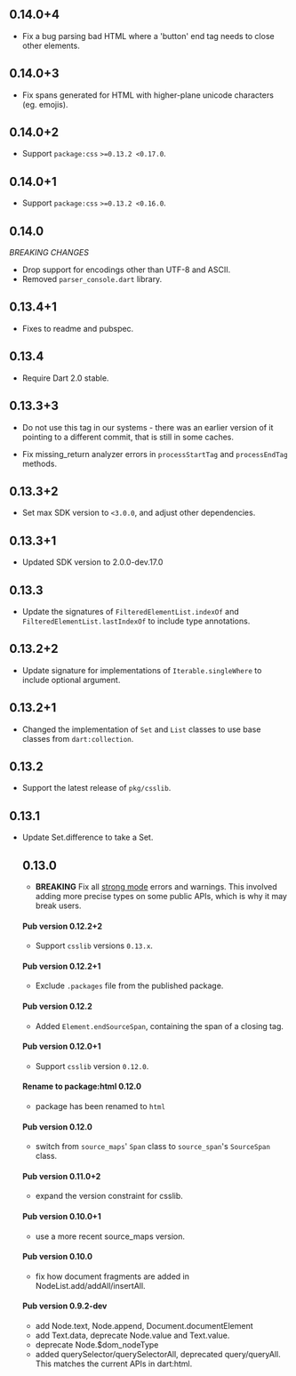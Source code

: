## 0.14.0+4

- Fix a bug parsing bad HTML where a 'button' end tag needs to close other
  elements.

## 0.14.0+3

- Fix spans generated for HTML with higher-plane unicode characters
  (eg. emojis).

## 0.14.0+2

- Support `package:css` `>=0.13.2 <0.17.0`.

## 0.14.0+1

- Support `package:css` `>=0.13.2 <0.16.0`.

## 0.14.0

*BREAKING CHANGES*

- Drop support for encodings other than UTF-8 and ASCII.
- Removed `parser_console.dart` library.

## 0.13.4+1

* Fixes to readme and pubspec.

## 0.13.4

* Require Dart 2.0 stable.

## 0.13.3+3

* Do not use this tag in our systems - there was an earlier version of it
  pointing to a different commit, that is still in some caches.

* Fix missing_return analyzer errors in `processStartTag` and `processEndTag`
  methods.

## 0.13.3+2

* Set max SDK version to `<3.0.0`, and adjust other dependencies.

## 0.13.3+1

 * Updated SDK version to 2.0.0-dev.17.0

## 0.13.3

 * Update the signatures of `FilteredElementList.indexOf` and
   `FilteredElementList.lastIndexOf` to include type annotations.

## 0.13.2+2

 * Update signature for implementations of `Iterable.singleWhere` to include
   optional argument.

## 0.13.2+1

 * Changed the implementation of `Set` and `List` classes to use base classes
   from `dart:collection`.

## 0.13.2

 * Support the latest release of `pkg/csslib`.

## 0.13.1
 * Update Set.difference to take a Set<Object>.

## 0.13.0

 * **BREAKING** Fix all [strong mode][] errors and warnings.
   This involved adding more precise types on some public APIs, which is why it
   may break users.

[strong mode]: https://github.com/dart-lang/dev_compiler/blob/master/STRONG_MODE.md

#### Pub version 0.12.2+2
  * Support `csslib` versions `0.13.x`.

#### Pub version 0.12.2+1
  * Exclude `.packages` file from the published package.

#### Pub version 0.12.2
  * Added `Element.endSourceSpan`, containing the span of a closing tag.

#### Pub version 0.12.0+1
  * Support `csslib` version `0.12.0`.

#### Rename to package:html 0.12.0
  * package has been renamed to `html`

#### Pub version 0.12.0
  * switch from `source_maps`' `Span` class to `source_span`'s
    `SourceSpan` class.

#### Pub version 0.11.0+2
  * expand the version constraint for csslib.

#### Pub version 0.10.0+1
  * use a more recent source_maps version.

#### Pub version 0.10.0
  * fix how document fragments are added in NodeList.add/addAll/insertAll.

#### Pub version 0.9.2-dev
  * add Node.text, Node.append, Document.documentElement
  * add Text.data, deprecate Node.value and Text.value.
  * deprecate Node.$dom_nodeType
  * added querySelector/querySelectorAll, deprecated query/queryAll.
    This matches the current APIs in dart:html.
